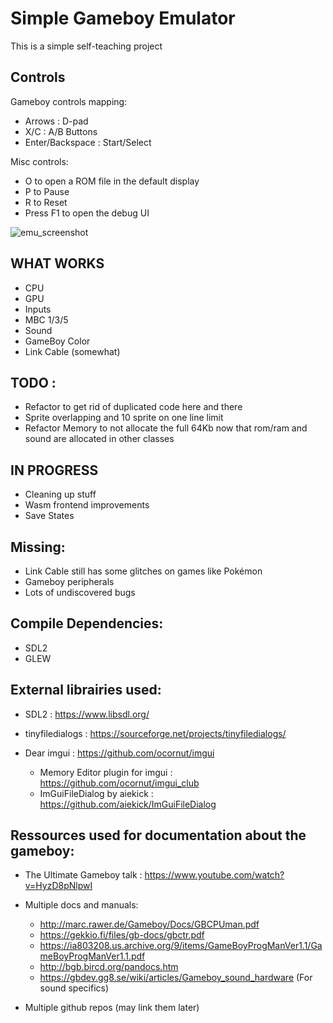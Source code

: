 Simple Gameboy Emulator
=========================

This is a simple self-teaching project

Controls
---------

Gameboy controls mapping:

- Arrows : D-pad
- X/C : A/B Buttons
- Enter/Backspace : Start/Select

Misc controls:
- O to open a ROM file in the default display
- P to Pause
- R to Reset
- Press F1 to open the debug UI


![emu_screenshot](https://user-images.githubusercontent.com/6672352/218345596-6e626f31-7c9c-4182-a864-976357de42d0.png)

WHAT WORKS
----------

- CPU
- GPU
- Inputs
- MBC 1/3/5
- Sound
- GameBoy Color
- Link Cable (somewhat)

TODO :
-----------

- Refactor to get rid of duplicated code here and there
- Sprite overlapping and 10 sprite on one line limit
- Refactor Memory to not allocate the full 64Kb now that rom/ram and sound are allocated in other classes

IN PROGRESS
------------
- Cleaning up stuff
- Wasm frontend improvements
- Save States

Missing:
--------

- Link Cable still has some glitches on games like Pokémon
- Gameboy peripherals
- Lots of undiscovered bugs

Compile Dependencies:
---------------------
- SDL2
- GLEW

External librairies used:
---------------------

- SDL2 : https://www.libsdl.org/
- tinyfiledialogs : https://sourceforge.net/projects/tinyfiledialogs/

- Dear imgui : https://github.com/ocornut/imgui
	* Memory Editor plugin for imgui : https://github.com/ocornut/imgui_club
	* ImGuiFileDialog by aiekick : https://github.com/aiekick/ImGuiFileDialog

Ressources used for documentation about the gameboy:
--------------------

- The Ultimate Gameboy talk : https://www.youtube.com/watch?v=HyzD8pNlpwI

- Multiple docs and manuals:
	* http://marc.rawer.de/Gameboy/Docs/GBCPUman.pdf
	* https://gekkio.fi/files/gb-docs/gbctr.pdf
	* https://ia803208.us.archive.org/9/items/GameBoyProgManVer1.1/GameBoyProgManVer1.1.pdf
	* http://bgb.bircd.org/pandocs.htm
	* https://gbdev.gg8.se/wiki/articles/Gameboy_sound_hardware (For sound specifics)

- Multiple github repos (may link them later)

